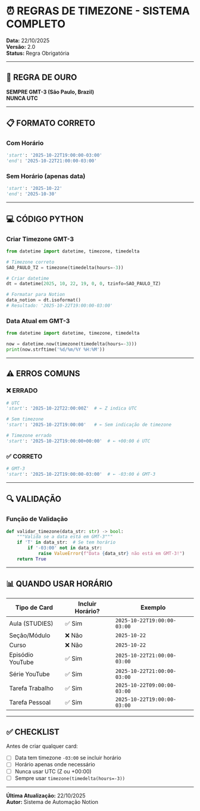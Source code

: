 # ⏰ REGRAS DE TIMEZONE - SISTEMA COMPLETO

**Data:** 22/10/2025  
**Versão:** 2.0  
**Status:** Regra Obrigatória

---

## 🎯 REGRA DE OURO

**SEMPRE GMT-3 (São Paulo, Brazil)**  
**NUNCA UTC**

---

## 📋 FORMATO CORRETO

### Com Horário
```python
'start': '2025-10-22T19:00:00-03:00'
'end': '2025-10-22T21:00:00-03:00'
```

### Sem Horário (apenas data)
```python
'start': '2025-10-22'
'end': '2025-10-30'
```

---

## 💻 CÓDIGO PYTHON

### Criar Timezone GMT-3
```python
from datetime import datetime, timezone, timedelta

# Timezone correto
SAO_PAULO_TZ = timezone(timedelta(hours=-3))

# Criar datetime
dt = datetime(2025, 10, 22, 19, 0, 0, tzinfo=SAO_PAULO_TZ)

# Formatar para Notion
data_notion = dt.isoformat()  
# Resultado: '2025-10-22T19:00:00-03:00'
```

### Data Atual em GMT-3
```python
from datetime import datetime, timezone, timedelta

now = datetime.now(timezone(timedelta(hours=-3)))
print(now.strftime('%d/%m/%Y %H:%M'))
```

---

## ⚠️ ERROS COMUNS

### ❌ ERRADO
```python
# UTC
'start': '2025-10-22T22:00:00Z'  # ← Z indica UTC

# Sem timezone
'start': '2025-10-22T19:00:00'   # ← Sem indicação de timezone

# Timezone errado
'start': '2025-10-22T19:00:00+00:00'  # ← +00:00 é UTC
```

### ✅ CORRETO
```python
# GMT-3
'start': '2025-10-22T19:00:00-03:00'  # ← -03:00 é GMT-3
```

---

## 🔍 VALIDAÇÃO

### Função de Validação
```python
def validar_timezone(data_str: str) -> bool:
    """Valida se a data está em GMT-3"""
    if 'T' in data_str:  # Se tem horário
        if '-03:00' not in data_str:
            raise ValueError(f"Data {data_str} não está em GMT-3!")
    return True
```

---

## 📊 QUANDO USAR HORÁRIO

| Tipo de Card | Incluir Horário? | Exemplo |
|--------------|------------------|---------|
| Aula (STUDIES) | ✅ Sim | `2025-10-22T19:00:00-03:00` |
| Seção/Módulo | ❌ Não | `2025-10-22` |
| Curso | ❌ Não | `2025-10-22` |
| Episódio YouTube | ✅ Sim | `2025-10-22T21:00:00-03:00` |
| Série YouTube | ✅ Sim | `2025-10-22T21:00:00-03:00` |
| Tarefa Trabalho | ✅ Sim | `2025-10-22T09:00:00-03:00` |
| Tarefa Pessoal | ✅ Sim | `2025-10-22T19:00:00-03:00` |

---

## ✅ CHECKLIST

Antes de criar qualquer card:

- [ ] Data tem timezone `-03:00` se incluir horário
- [ ] Horário apenas onde necessário
- [ ] Nunca usar UTC (Z ou +00:00)
- [ ] Sempre usar `timezone(timedelta(hours=-3))`

---

**Última Atualização:** 22/10/2025  
**Autor:** Sistema de Automação Notion













